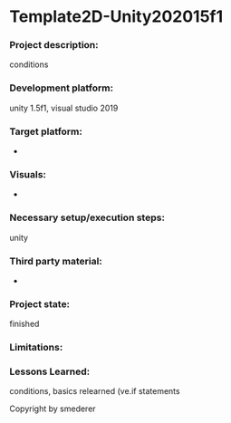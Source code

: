 # Template2D-Unity202015f1

### Project description: 
conditions  

### Development platform: 
unity 1.5f1, visual studio 2019

### Target platform: 
-

### Visuals: 
-

### Necessary setup/execution steps: 
unity

### Third party material: 
-

### Project state: 
finished

### Limitations: 

### Lessons Learned: 
conditions, basics relearned (ve.if statements 

Copyright by smederer
